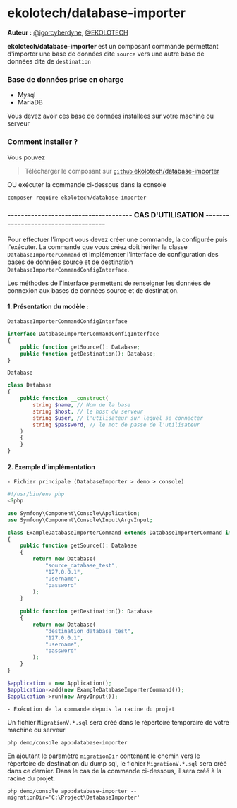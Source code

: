 # ekolotech/database-importer

**Auteur :** [@igorcyberdyne](https://github.com/igorcyberdyne), [@EKOLOTECH](https://ekolotech.fr)

**ekolotech/database-importer** est un composant commande permettant d'importer une base de données dite `source` vers une autre base de données dite de `destination`

### Base de données prise en charge
- Mysql
- MariaDB

Vous devez avoir ces base de données installées sur votre machine ou serveur

### Comment installer ?
Vous pouvez
> Télécharger le composant sur [`github` ekolotech/database-importer](https://github.com/igorcyberdyne/DatabaseImporter.git)

OU exécuter la commande ci-dessous dans la console

    composer require ekolotech/database-importer


### ------------------------------------- CAS D'UTILISATION ------------------------------------
Pour effectuer l'import vous devez créer une commande, la configurée puis l'exécuter.
La commande que vous créez doit hériter la classe `DatabaseImporterCommand` 
et implémenter l'interface de configuration des bases de données source et de destination `DatabaseImporterCommandConfigInterface`.

Les méthodes de l'interface permettent de renseigner les données de connexion aux bases de données source et de destination.

#### 1. Présentation du modèle :

 `DatabaseImporterCommandConfigInterface`
```php
interface DatabaseImporterCommandConfigInterface
{
    public function getSource(): Database;
    public function getDestination(): Database;
}
```

`Database`
```php
class Database
{
    public function __construct(
        string $name, // Nom de la base
        string $host, // le host du serveur
        string $user, // l'utilisateur sur lequel se connecter
        string $password, // le mot de passe de l'utilisateur
    )
    {
    }
}
```

#### 2. Exemple d'implémentation
`- Fichier principale (DatabaseImporter > demo > console)`
```php
#!/usr/bin/env php
<?php

use Symfony\Component\Console\Application;
use Symfony\Component\Console\Input\ArgvInput;

class ExampleDatabaseImporterCommand extends DatabaseImporterCommand implements DatabaseImporterCommandConfigInterface
{
    public function getSource(): Database
    {
        return new Database(
            "source_database_test",
            "127.0.0.1",
            "username",
            "password"
        );
    }
    
    public function getDestination(): Database
    {
        return new Database(
            "destination_database_test",
            "127.0.0.1",
            "username",
            "password"
        );
    }
}

$application = new Application();
$application->add(new ExampleDatabaseImporterCommand());
$application->run(new ArgvInput());
```

`- Exécution de la commande depuis la racine du projet`

Un fichier `MigrationV.*.sql` sera créé dans le répertoire temporaire de votre machine ou serveur

    php demo/console app:database-importer

En ajoutant le paramètre `migrationDir` contenant le chemin vers le répertoire de destination du dump sql, le fichier `MigrationV.*.sql` sera créé dans ce dernier. 
Dans le cas de la commande ci-dessous, il sera créé à la racine du projet.

    php demo/console app:database-importer --migrationDir='C:\Project\DatabaseImporter'